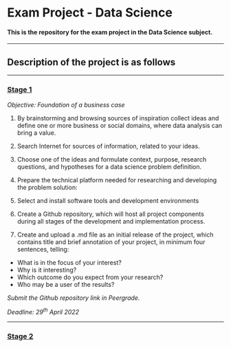 # Exam Project - Data Science
#### This is the repository for the exam project in the Data Science subject.
***
## Description of the project is as follows
***
### <u>Stage 1</u>

*Objective: Foundation of a business case*

1. By brainstorming and browsing sources of inspiration collect ideas and define one or more business or social domains, where data analysis can bring a value.


2. Search Internet for sources of information, related to your ideas.


3. Choose one of the ideas and formulate context, purpose, research questions, and hypotheses for a data science problem definition.


4. Prepare the technical platform needed for researching and developing the problem solution:


5. Select and install software tools and development environments


6. Create a Github repository, which will host all project components during all stages of the development and implementation process.


7. Create and upload a .md file as an initial release of the project, which contains title and brief annotation of your project, in minimum four sentences, telling:

- What is in the focus of your interest?
- Why is it interesting?
- Which outcome do you expect from your research?
- Who may be a user of the results?

*Submit the Github repository link in Peergrade.*

*Deadline: 29<sup>th</sup> April 2022*

***

### <u>Stage 2</u>
